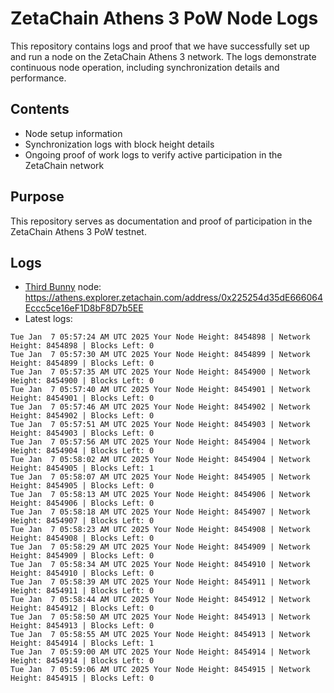 # ZetaChain Athens 3 PoW Node Logs
This repository contains logs and proof that we have successfully set up and run a node on the ZetaChain Athens 3 network. The logs demonstrate continuous node operation, including synchronization details and performance.

## Contents
- Node setup information
- Synchronization logs with block height details
- Ongoing proof of work logs to verify active participation in the ZetaChain network

## Purpose
This repository serves as documentation and proof of participation in the ZetaChain Athens 3 PoW testnet.

## Logs

- [Third Bunny](https://thirdbunny.xyz/) node: https://athens.explorer.zetachain.com/address/0x225254d35dE666064Eccc5ce16eF1D8bF8D7b5EE
- Latest logs:
```
Tue Jan  7 05:57:24 AM UTC 2025 Your Node Height: 8454898 | Network Height: 8454898 | Blocks Left: 0
Tue Jan  7 05:57:30 AM UTC 2025 Your Node Height: 8454899 | Network Height: 8454899 | Blocks Left: 0
Tue Jan  7 05:57:35 AM UTC 2025 Your Node Height: 8454900 | Network Height: 8454900 | Blocks Left: 0
Tue Jan  7 05:57:40 AM UTC 2025 Your Node Height: 8454901 | Network Height: 8454901 | Blocks Left: 0
Tue Jan  7 05:57:46 AM UTC 2025 Your Node Height: 8454902 | Network Height: 8454902 | Blocks Left: 0
Tue Jan  7 05:57:51 AM UTC 2025 Your Node Height: 8454903 | Network Height: 8454903 | Blocks Left: 0
Tue Jan  7 05:57:56 AM UTC 2025 Your Node Height: 8454904 | Network Height: 8454904 | Blocks Left: 0
Tue Jan  7 05:58:02 AM UTC 2025 Your Node Height: 8454904 | Network Height: 8454905 | Blocks Left: 1
Tue Jan  7 05:58:07 AM UTC 2025 Your Node Height: 8454905 | Network Height: 8454905 | Blocks Left: 0
Tue Jan  7 05:58:13 AM UTC 2025 Your Node Height: 8454906 | Network Height: 8454906 | Blocks Left: 0
Tue Jan  7 05:58:18 AM UTC 2025 Your Node Height: 8454907 | Network Height: 8454907 | Blocks Left: 0
Tue Jan  7 05:58:23 AM UTC 2025 Your Node Height: 8454908 | Network Height: 8454908 | Blocks Left: 0
Tue Jan  7 05:58:29 AM UTC 2025 Your Node Height: 8454909 | Network Height: 8454909 | Blocks Left: 0
Tue Jan  7 05:58:34 AM UTC 2025 Your Node Height: 8454910 | Network Height: 8454910 | Blocks Left: 0
Tue Jan  7 05:58:39 AM UTC 2025 Your Node Height: 8454911 | Network Height: 8454911 | Blocks Left: 0
Tue Jan  7 05:58:44 AM UTC 2025 Your Node Height: 8454912 | Network Height: 8454912 | Blocks Left: 0
Tue Jan  7 05:58:50 AM UTC 2025 Your Node Height: 8454913 | Network Height: 8454913 | Blocks Left: 0
Tue Jan  7 05:58:55 AM UTC 2025 Your Node Height: 8454913 | Network Height: 8454914 | Blocks Left: 1
Tue Jan  7 05:59:00 AM UTC 2025 Your Node Height: 8454914 | Network Height: 8454914 | Blocks Left: 0
Tue Jan  7 05:59:06 AM UTC 2025 Your Node Height: 8454915 | Network Height: 8454915 | Blocks Left: 0
```
